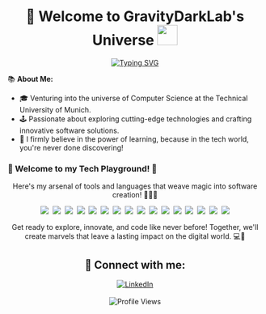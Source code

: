 <h1 align="center"> 🚀 Welcome to GravityDarkLab's Universe <img src="https://media.giphy.com/media/hvRJCLFzcasrR4ia7z/giphy.gif" width="40"></h1>

<div align="center">

[![Typing SVG](https://readme-typing-svg.herokuapp.com?color=009FEE&lines=Computer+Science+Undergraduate;Tech+Enthusiast;Innovative+Software+Developer;Constant+Learner+in+the+Digital+Sea)](https://git.io/typing-svg)
</div>

📚 **About Me:**

- 🎓  Venturing into the universe of Computer Science at the Technical University of Munich.
- 🕹️ Passionate about exploring cutting-edge technologies and crafting innovative software solutions.
- 🌱 I firmly believe in the power of learning, because in the tech world, you're never done discovering!

### 🚀 Welcome to my Tech Playground! 🎉

<p align="center">Here's my arsenal of tools and languages that weave magic into software creation! 🎩✨🚀</p>

<p align="center">
  <img src="https://img.shields.io/badge/-Java-05122A?style=for-the-badge&logo=Java&logoColor=FFA518">&nbsp;
  <img src="https://img.shields.io/badge/-Spring-05122A?style=for-the-badge&logo=spring&logoColor=BD70B">&nbsp;
  <img src="https://img.shields.io/badge/-MySQL-05122A?style=for-the-badge&logo=mysql&logoColor=48BBFD">&nbsp;
  <img src="https://img.shields.io/badge/-C-05122A?style=for-the-badge&logo=C&logoColor=A8B9CC">&nbsp;
  <img src="https://img.shields.io/badge/-OCaml-05122A?style=for-the-badge&logo=OCaml">&nbsp;
  <img src="https://img.shields.io/badge/-Git-05122A?style=for-the-badge&logo=git">&nbsp;
  <img src="https://img.shields.io/badge/-GitHub-05122A?style=for-the-badge&logo=github">&nbsp;
  <img src="https://img.shields.io/badge/-Visual%20Studio%20Code-05122A?style=for-the-badge&logo=visual-studio-code&logoColor=007ACC">&nbsp;
  <img src="https://img.shields.io/badge/-IntelliJ-05122A?style=for-the-badge&logo=IntelliJIDEA">&nbsp;
  <img src="https://img.shields.io/badge/-Xcode-05122A?style=for-the-badge&logo=Xcode">&nbsp;
  <img src="https://img.shields.io/badge/-Swift-05122A?style=for-the-badge&logo=Swift">&nbsp;
  <img src="https://img.shields.io/badge/-Docker-05122A?style=for-the-badge&logo=Docker">&nbsp;
  <img src="https://img.shields.io/badge/-Python-05122A?style=for-the-badge&logo=Python">&nbsp;
  <img src="https://img.shields.io/badge/-JavaScript-05122A?style=for-the-badge&logo=JavaScript">&nbsp;
  <img src="https://img.shields.io/badge/-React-05122A?style=for-the-badge&logo=React">&nbsp;
  <img src="https://img.shields.io/badge/-TypeScript-05122A?style=for-the-badge&logo=TypeScript">
</p>

<p align="center">Get ready to explore, innovate, and code like never before! Together, we'll create marvels that leave a lasting impact on the digital world. 💻🚀</p>

<div align="center">
  <h2>💼 Connect with me:</h2>
  <a href="https://www.linkedin.com/in/ashraf-labidi-0xff3e">
    <img alt="LinkedIn" src="https://img.shields.io/badge/LinkedIn-%230077B5.svg?style=for-the-badge&logo=linkedin&logoColor=white"/>
  </a>
</div>
<br>
<div align="center">
  <img src="https://komarev.com/ghpvc/?username=GravityDarkLab&color=red" alt="Profile Views" />
</div>


<!---
GravityDarkLab/GravityDarkLab is a ✨ special ✨ repository because its `README.md` (this file) appears on your GitHub profile.
You can click the Preview link to take a look at your changes.
--->
